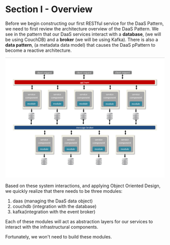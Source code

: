 # Section I - Overview

Before we begin constructing our first RESTful service for the DaaS Pattern, we need to first review the architecture overview of the DaaS Pattern. We see in the pattern that our DaaS services interact with a **database**, \(we will be using CouchDB\) and a **broker** \(we will be using Kafka\). There is also a **data pattern**, \(a metadata data model\) that causes the DaaS pPattern to become a reactive architecture.

![DaaS Pattern](../.gitbook/assets/daas-pattern%20%281%29.png)

Based on these system interactions, and applying Object Oriented Design, we quickly realize that there needs to be three modules:

1. daas \(managing the DaaS data object\)
2. couchdb \(integration with the database\)
3. kafka\(integration with the event broker\)

Each of these modules will act as abstraction layers for our services to interact with the infrastructural components.

Fortunately, we won't need to build these modules.


